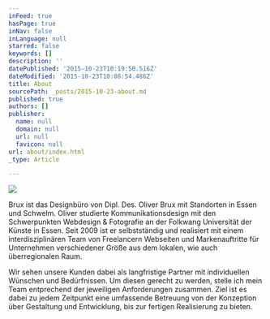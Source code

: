 ```yaml
---
inFeed: true
hasPage: true
inNav: false
inLanguage: null
starred: false
keywords: []
description: ''
datePublished: '2015-10-23T10:19:50.516Z'
dateModified: '2015-10-23T10:08:54.486Z'
title: About
sourcePath: _posts/2015-10-23-about.md
published: true
authors: []
publisher:
  name: null
  domain: null
  url: null
  favicon: null
url: about/index.html
_type: Article

---
```

![](https://the-grid-user-content.s3-us-west-2.amazonaws.com/37e54b5f-d265-447f-80f7-12d07c3bd58a.jpg)

Brux ist das Designbüro von Dipl. Des. Oliver Brux mit Standorten in Essen und Schwelm. Oliver studierte Kommunikationsdesign mit den Schwerpunkten Webdesign & Fotografie an der Folkwang Universität der Künste in Essen. Seit 2009 ist er selbstständig und realisiert mit einem interdisziplinären Team von Freelancern Webseiten und Markenauftritte für Unternehmen verschiedener Größe aus dem lokalen, wie auch überregionalen Raum.

Wir sehen unsere Kunden dabei als langfristige Partner mit individuellen Wünschen und Bedürfnissen. Um diesen gerecht zu werden, stelle ich mein Team entprechend der jeweiligen Anforderungen zusammen. Ziel ist es dabei zu jedem Zeitpunkt eine umfassende Betreuung von der Konzeption über Gestaltung und Entwicklung, bis zur fertigen Realisierung zu bieten.